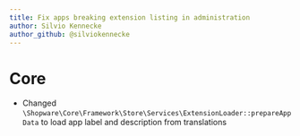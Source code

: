 ```yaml
---
title: Fix apps breaking extension listing in administration
author: Silvio Kennecke
author_github: @silviokennecke
---
```

# Core
* Changed `\Shopware\Core\Framework\Store\Services\ExtensionLoader::prepareAppData` to load app label and description from translations
